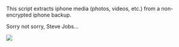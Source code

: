 This script extracts iphone media (photos, videos, etc.) from a non-encrypted iphone backup.

Sorry not sorry, Steve Jobs...  
  
![](./hackerman.jpg)
